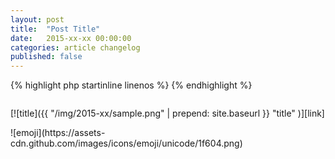 ```yaml
---
layout: post
title:  "Post Title"
date:   2015-xx-xx 00:00:00
categories: article changelog
published: false
---
```


<!--more-->

{% highlight php startinline linenos %}
{% endhighlight %}

<!-- html+php, css+php, js+php -->
```html
```

<!-- success, info, warning, danger -->
<div class="alert alert-info" role="alert">
</div>

[![title]({{ "/img/2015-xx/sample.png" | prepend: site.baseurl }}
  "title"
)][link]

<!-- http://www.emoji-cheat-sheet.com/ -->
<span class="emoji">
![emoji](https://assets-cdn.github.com/images/icons/emoji/unicode/1f604.png)
</span>

[IP-Geo-Block]: https://wordpress.org/plugins/ip-geo-block/ "WordPress › IP Geo Block « WordPress Plugins"

